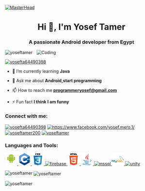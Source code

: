 [![MasterHead](https://1.bp.blogspot.com/-7A4WynwLsMw/XbBpCXG8fHI/AAAAAAAAMt4/uOa1bpLskYgrwGbllhSu2SDj_Mig8SXJQCLcBGAsYHQ/s1600/2000_600px.gif)](https://rishavchanda.io)
<h1 align="center">Hi 👋, I'm Yosef Tamer</h1>
<h3 align="center">A passionate Android developer from Egypt</h3>
<img align="right" alt="Coding" width="400" src="https://www.damiestechnologies.com/img/programmer.gif">

<p align="left"> <img src="https://komarev.com/ghpvc/?username=yoseftamer&label=Profile%20views&color=0e75b6&style=flat" alt="yoseftamer" /> </p>

<p align="left"> <a href="https://twitter.com/yosefta64490398" target="blank"><img src="https://img.shields.io/twitter/follow/yosefta64490398?logo=twitter&style=for-the-badge" alt="yosefta64490398" /></a> </p>

- 🌱 I’m currently learning **Java**

- 💬 Ask me about **Android,start programming**

- 📫 How to reach me **programmeryosef@gmail.com**

- ⚡ Fun fact **I think I am funny**

<h3 align="left">Connect with me:</h3>
<p align="left">
<a href="https://twitter.com/yosefta64490398" target="blank"><img align="center" src="https://raw.githubusercontent.com/rahuldkjain/github-profile-readme-generator/master/src/images/icons/Social/twitter.svg" alt="yosefta64490398" height="30" width="40" /></a>
<a href="https://fb.com/https://www.facebook.com/yosef.mero.1/" target="blank"><img align="center" src="https://raw.githubusercontent.com/rahuldkjain/github-profile-readme-generator/master/src/images/icons/Social/facebook.svg" alt="https://www.facebook.com/yosef.mero.1/" height="30" width="40" /></a>
<a href="https://instagram.com/yoseftamer200" target="blank"><img align="center" src="https://raw.githubusercontent.com/rahuldkjain/github-profile-readme-generator/master/src/images/icons/Social/instagram.svg" alt="yoseftamer200" height="30" width="40" /></a>
<a href="https://codeforces.com/profile/yoseftamer" target="blank"><img align="center" src="https://raw.githubusercontent.com/rahuldkjain/github-profile-readme-generator/master/src/images/icons/Social/codeforces.svg" alt="yoseftamer" height="30" width="40" /></a>
</p>

<h3 align="left">Languages and Tools:</h3>
<p align="left"> <a href="https://developer.android.com" target="_blank" rel="noreferrer"> <img src="https://raw.githubusercontent.com/devicons/devicon/master/icons/android/android-original-wordmark.svg" alt="android" width="40" height="40"/> </a> <a href="https://www.w3schools.com/cpp/" target="_blank" rel="noreferrer"> <img src="https://raw.githubusercontent.com/devicons/devicon/master/icons/cplusplus/cplusplus-original.svg" alt="cplusplus" width="40" height="40"/> </a> <a href="https://www.w3schools.com/css/" target="_blank" rel="noreferrer"> <img src="https://raw.githubusercontent.com/devicons/devicon/master/icons/css3/css3-original-wordmark.svg" alt="css3" width="40" height="40"/> </a> <a href="https://firebase.google.com/" target="_blank" rel="noreferrer"> <img src="https://www.vectorlogo.zone/logos/firebase/firebase-icon.svg" alt="firebase" width="40" height="40"/> </a> <a href="https://www.w3.org/html/" target="_blank" rel="noreferrer"> <img src="https://raw.githubusercontent.com/devicons/devicon/master/icons/html5/html5-original-wordmark.svg" alt="html5" width="40" height="40"/> </a> <a href="https://www.java.com" target="_blank" rel="noreferrer"> <img src="https://raw.githubusercontent.com/devicons/devicon/master/icons/java/java-original.svg" alt="java" width="40" height="40"/> </a> <a href="https://www.microsoft.com/en-us/sql-server" target="_blank" rel="noreferrer"> <img src="https://www.svgrepo.com/show/303229/microsoft-sql-server-logo.svg" alt="mssql" width="40" height="40"/> </a> <a href="https://www.mysql.com/" target="_blank" rel="noreferrer"> <img src="https://raw.githubusercontent.com/devicons/devicon/master/icons/mysql/mysql-original-wordmark.svg" alt="mysql" width="40" height="40"/> </a> <a href="https://unity.com/" target="_blank" rel="noreferrer"> <img src="https://www.vectorlogo.zone/logos/unity3d/unity3d-icon.svg" alt="unity" width="40" height="40"/> </a>  </p>

<p><img align="left" src="https://github-readme-stats.vercel.app/api/top-langs?username=yoseftamer&show_icons=true&locale=en&layout=compact" alt="yoseftamer" /></p>

<p>&nbsp;<img align="center" src="https://github-readme-stats.vercel.app/api?username=yoseftamer&show_icons=true&locale=en" alt="yoseftamer" /></p>

<p><img align="center" src="https://github-readme-streak-stats.herokuapp.com/?user=yoseftamer&" alt="yoseftamer" /></p>
